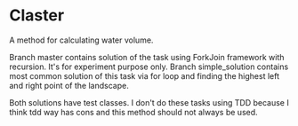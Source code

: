# Claster
A method for calculating water volume.

Branch master contains solution of the task using ForkJoin framework with recursion. It's for experiment purpose only. Branch simple_solution contains most common solution of this task via for loop and finding the highest left and right point of the landscape.

Both solutions have test classes. I don't do these tasks using TDD because I think tdd way has cons and this method should not always be used.
